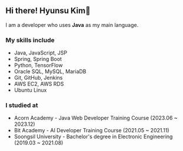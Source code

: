 ## Hi there! Hyunsu Kim👋
I am a developer who uses **Java** as my main language.
### My skills include
- Java, JavaScript, JSP
- Spring, Spring Boot
- Python, TensorFlow
- Oracle SQL, MySQL, MariaDB
- Git, GitHub, Jenkins
- AWS EC2, AWS RDS
- Ubuntu Linux
### I studied at
- Acorn Academy - Java Web Developer Training Course (2023.06 ~ 2023.12)
- Bit Academy - AI Developer Training Course (2021.05 ~ 2021.11)
- Soongsil University - Bachelor's degree in Electronic Engineering (2019.03 ~ 2021.08)   


<!--
**khs220507/khs220507** is a ✨ _special_ ✨ repository because its `README.md` (this file) appears on your GitHub profile.

Here are some ideas to get you started:

- 🔭 I’m currently working on ...
- 🌱 I’m currently learning ...
- 👯 I’m looking to collaborate on ...
- 🤔 I’m looking for help with ...
- 💬 Ask me about ...
- 📫 How to reach me: ...
- 😄 Pronouns: ...
- ⚡ Fun fact: ...
-->
